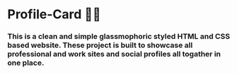 # Profile-Card 🙋‍♂️
### This is a clean and simple glassmophoric styled HTML and CSS based website. These project is built to showcase all professional and work sites and social profiles all togather in one place.
